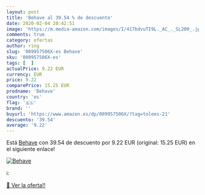 ```yaml
---
layout: post
title: 'Behave al 39.54 % de descuento'
date: 2020-02-04 20:42:51
image: 'https://m.media-amazon.com/images/I/417bdvuTI9L._AC_._SL200_.jpg'
comments: true
category: ofertas
author: ring
slug: '009957506X-es Behave'
sku: '009957506X-es'
tags: [  ]
actualPrice: 9.22 EUR
currency: EUR
price: 9.22
comparePrice: 15.25 EUR
prodname: 'Behave'
country: 'es'
flag: '🇪🇸'
brand: ''
buyurl: 'https://www.amazon.es/dp/009957506X/?tag=tolees-21'
descuento: '39.54'
average: '9.22'
---
```


Está [Behave](https://www.amazon.es/dp/009957506X/?tag=tolees-21) con 39.54 de descuento por 9.22 EUR (original: 15.25 EUR) en el siguiente enlace!

[![Behave](https://m.media-amazon.com/images/I/417bdvuTI9L._AC_._SL200_.jpg)](https://www.amazon.es/dp/009957506X/?tag=tolees-21)

ℹ️:


[🛒 Ver la oferta!!](https://www.amazon.es/dp/009957506X/?tag=tolees-21)
